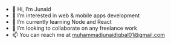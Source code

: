 - 👋 Hi, I’m Junaid
- 👀 I’m interested in web & mobile apps development
- 🌱 I’m currently learning Node and React
- 💞️ I’m looking to collaborate on any freelance work
- 📫 You can reach me at muhammadjunaidiqbal01@gmail.com
